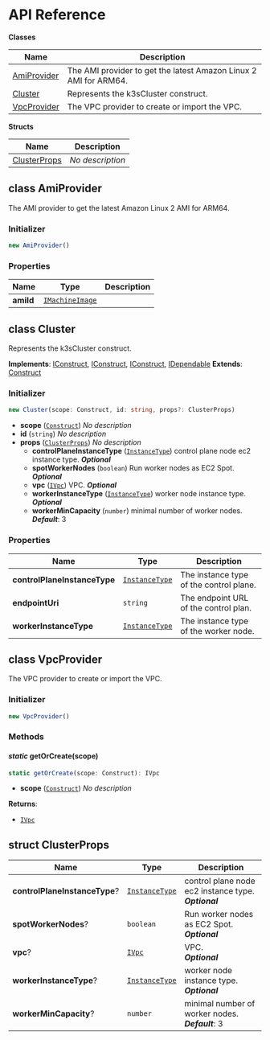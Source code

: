 # API Reference

**Classes**

Name|Description
----|-----------
[AmiProvider](#cdk-k3s-cluster-amiprovider)|The AMI provider to get the latest Amazon Linux 2 AMI for ARM64.
[Cluster](#cdk-k3s-cluster-cluster)|Represents the k3sCluster construct.
[VpcProvider](#cdk-k3s-cluster-vpcprovider)|The VPC provider to create or import the VPC.


**Structs**

Name|Description
----|-----------
[ClusterProps](#cdk-k3s-cluster-clusterprops)|*No description*



## class AmiProvider  <a id="cdk-k3s-cluster-amiprovider"></a>

The AMI provider to get the latest Amazon Linux 2 AMI for ARM64.


### Initializer




```ts
new AmiProvider()
```




### Properties


Name | Type | Description 
-----|------|-------------
**amiId** | <code>[IMachineImage](#aws-cdk-aws-ec2-imachineimage)</code> | <span></span>



## class Cluster  <a id="cdk-k3s-cluster-cluster"></a>

Represents the k3sCluster construct.

__Implements__: [IConstruct](#constructs-iconstruct), [IConstruct](#aws-cdk-core-iconstruct), [IConstruct](#constructs-iconstruct), [IDependable](#aws-cdk-core-idependable)
__Extends__: [Construct](#aws-cdk-core-construct)

### Initializer




```ts
new Cluster(scope: Construct, id: string, props?: ClusterProps)
```

* **scope** (<code>[Construct](#aws-cdk-core-construct)</code>)  *No description*
* **id** (<code>string</code>)  *No description*
* **props** (<code>[ClusterProps](#cdk-k3s-cluster-clusterprops)</code>)  *No description*
  * **controlPlaneInstanceType** (<code>[InstanceType](#aws-cdk-aws-ec2-instancetype)</code>)  control plane node ec2 instance type. __*Optional*__
  * **spotWorkerNodes** (<code>boolean</code>)  Run worker nodes as EC2 Spot. __*Optional*__
  * **vpc** (<code>[IVpc](#aws-cdk-aws-ec2-ivpc)</code>)  VPC. __*Optional*__
  * **workerInstanceType** (<code>[InstanceType](#aws-cdk-aws-ec2-instancetype)</code>)  worker node instance type. __*Optional*__
  * **workerMinCapacity** (<code>number</code>)  minimal number of worker nodes. __*Default*__: 3



### Properties


Name | Type | Description 
-----|------|-------------
**controlPlaneInstanceType** | <code>[InstanceType](#aws-cdk-aws-ec2-instancetype)</code> | The instance type of the control plane.
**endpointUri** | <code>string</code> | The endpoint URL of the control plan.
**workerInstanceType** | <code>[InstanceType](#aws-cdk-aws-ec2-instancetype)</code> | The instance type of the worker node.



## class VpcProvider  <a id="cdk-k3s-cluster-vpcprovider"></a>

The VPC provider to create or import the VPC.


### Initializer




```ts
new VpcProvider()
```



### Methods


#### *static* getOrCreate(scope) <a id="cdk-k3s-cluster-vpcprovider-getorcreate"></a>



```ts
static getOrCreate(scope: Construct): IVpc
```

* **scope** (<code>[Construct](#aws-cdk-core-construct)</code>)  *No description*

__Returns__:
* <code>[IVpc](#aws-cdk-aws-ec2-ivpc)</code>



## struct ClusterProps  <a id="cdk-k3s-cluster-clusterprops"></a>






Name | Type | Description 
-----|------|-------------
**controlPlaneInstanceType**? | <code>[InstanceType](#aws-cdk-aws-ec2-instancetype)</code> | control plane node ec2 instance type.<br/>__*Optional*__
**spotWorkerNodes**? | <code>boolean</code> | Run worker nodes as EC2 Spot.<br/>__*Optional*__
**vpc**? | <code>[IVpc](#aws-cdk-aws-ec2-ivpc)</code> | VPC.<br/>__*Optional*__
**workerInstanceType**? | <code>[InstanceType](#aws-cdk-aws-ec2-instancetype)</code> | worker node instance type.<br/>__*Optional*__
**workerMinCapacity**? | <code>number</code> | minimal number of worker nodes.<br/>__*Default*__: 3



